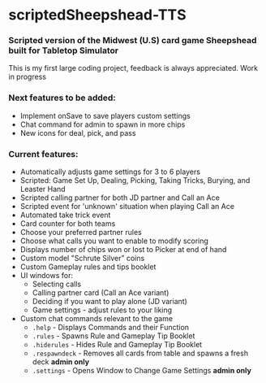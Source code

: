 # scriptedSheepshead-TTS  
### Scripted version of the Midwest (U.S) card game Sheepshead built for Tabletop Simulator  

This is my first large coding project, feedback is always appreciated. Work in progress  

### Next features to be added:  
* Implement onSave to save players custom settings
* Chat command for admin to spawn in more chips  
* New icons for deal, pick, and pass  

### Current features:  
* Automatically adjusts game settings for 3 to 6 players  
* Scripted: Game Set Up, Dealing, Picking, Taking Tricks, Burying, and Leaster Hand  
* Scripted calling partner for both JD partner and Call an Ace  
* Scripted event for 'unknown' situation when playing Call an Ace  
* Automated take trick event  
* Card counter for both teams  
* Choose your preferred partner rules  
* Choose what calls you want to enable to modify scoring
* Displays number of chips won or lost to Picker at end of hand  
* Custom model "Schrute Silver" coins  
* Custom Gameplay rules and tips booklet
* UI windows for:  
  * Selecting calls  
  * Calling partner card (Call an Ace variant)  
  * Deciding if you want to play alone (JD variant)
  * Game settings - adjust rules to your liking  
* Custom chat commands relevant to the game  
  * `.help` - Displays Commands and their Function  
  * `.rules` - Spawns Rule and Gameplay Tip Booklet  
  * `.hiderules` - Hides Rule and Gameplay Tip Booklet  
  * `.respawndeck` - Removes all cards from table and spawns a fresh deck **admin only**  
  * `.settings` - Opens Window to Change Game Settings **admin only** 

